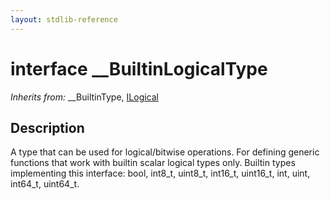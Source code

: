 ```yaml
---
layout: stdlib-reference
---
```


# interface \_\_BuiltinLogicalType

*Inherits from:* \_\_BuiltinType, [ILogical](/stdlib-reference/interfaces/ilogical-01/index)

## Description

A type that can be used for logical/bitwise operations. For defining generic functions that work with builtin scalar logical types only.
Builtin types implementing this interface: <span class='code'><span class="code_keyword">bool</span></span>, <span class='code'>int8_t</span>, <span class='code'>uint8_t</span>, <span class='code'>int16_t</span>, <span class='code'>uint16_t</span>, <span class='code'><span class="code_keyword">int</span></span>, <span class='code'><span class="code_keyword">uint</span></span>, <span class='code'>int64_t</span>, <span class='code'>uint64_t</span>.


